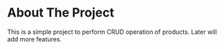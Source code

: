 # About The Project

This is a simple project to perform CRUD operation of products.
Later will add more features.